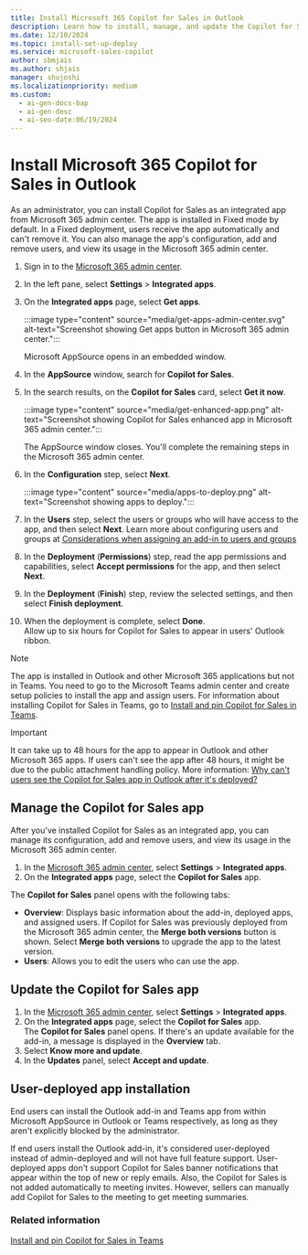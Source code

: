 ```yaml
---
title: Install Microsoft 365 Copilot for Sales in Outlook
description: Learn how to install, manage, and update the Copilot for Sales app in Microsoft 365 with this comprehensive guide.
ms.date: 12/10/2024
ms.topic: install-set-up-deploy
ms.service: microsoft-sales-copilot
author: sbmjais
ms.author: shjais
manager: shujoshi
ms.localizationpriority: medium
ms.custom:
  - ai-gen-docs-bap
  - ai-gen-desc
  - ai-seo-date:06/19/2024
---
```


# Install Microsoft 365 Copilot for Sales in Outlook

As an administrator, you can install Copilot for Sales as an integrated app from Microsoft 365 admin center. The app is installed in Fixed mode by default. In a Fixed deployment, users receive the app automatically and can't remove it. You can also manage the app's configuration, add and remove users, and view its usage in the Microsoft 365 admin center.

1. Sign in to the [Microsoft 365 admin center](https://admin.microsoft.com/).  
1. In the left pane, select **Settings** > **Integrated apps**.  
1. On the **Integrated apps** page, select **Get apps**.  

    :::image type="content" source="media/get-apps-admin-center.svg" alt-text="Screenshot showing Get apps button in Microsoft 365 admin center.":::

    Microsoft AppSource opens in an embedded window.  
1. In the **AppSource** window, search for **Copilot for Sales**.  
1. In the search results, on the **Copilot for Sales** card, select **Get it now**.  

    :::image type="content" source="media/get-enhanced-app.png" alt-text="Screenshot showing Copilot for Sales enhanced app in Microsoft 365 admin center.":::

    The AppSource window closes. You'll complete the remaining steps in the Microsoft 365 admin center.  
1. In the **Configuration** step, select **Next**.  

    :::image type="content" source="media/apps-to-deploy.png" alt-text="Screenshot showing apps to deploy.":::

1. In the **Users** step, select the users or groups who will have access to the app, and then select **Next**. Learn more about configuring users and groups at [Considerations when assigning an add-in to users and groups](/microsoft-365/admin/manage/manage-deployment-of-add-ins?view=o365-worldwide&preserve-view=true#considerations-when-assigning-an-add-in-to-users-and-groups)  
1. In the **Deployment** (**Permissions**) step, read the app permissions and capabilities, select **Accept permissions** for the app, and then select **Next**.  
1. In the **Deployment** (**Finish**) step, review the selected settings, and then select **Finish deployment**.  
1. When the deployment is complete, select **Done**.  
    Allow up to six hours for Copilot for Sales to appear in users' Outlook ribbon.

> [!NOTE]
> The app is installed in Outlook and other Microsoft 365 applications but not in Teams. You need to go to the Microsoft Teams admin center and create setup policies to install the app and assign users. For information about installing Copilot for Sales in Teams, go to [Install and pin Copilot for Sales in Teams](install-pin-viva-sales-teams.md).


> [!IMPORTANT]
> It can take up to 48 hours for the app to appear in Outlook and other Microsoft 365 apps. If users can't see the app after 48 hours, it might be due to the public attachment handling policy. More information: [Why can't users see the Copilot for Sales app in Outlook after it's deployed?](sales-copilot-faq.md#why-cant-users-see-the-copilot-for-sales-app-in-outlook-after-its-deployed)

## Manage the Copilot for Sales app

After you've installed Copilot for Sales as an integrated app, you can manage its configuration, add and remove users, and view its usage in the Microsoft 365 admin center.

1. In the [Microsoft 365 admin center](https://admin.microsoft.com/), select **Settings** &gt; **Integrated apps**.  
1. On the **Integrated apps** page, select the **Copilot for Sales** app.  

The **Copilot for Sales** panel opens with the following tabs:

- **Overview**: Displays basic information about the add-in, deployed apps, and assigned users. If Copilot for Sales was previously deployed from the Microsoft 365 admin center, the **Merge both versions** button is shown. Select **Merge both versions** to upgrade the app to the latest version.
- **Users**: Allows you to edit the users who can use the app.  

## Update the Copilot for Sales app

1. In the [Microsoft 365 admin center](https://admin.microsoft.com/), select **Settings** &gt; **Integrated apps**.  
1. On the **Integrated apps** page, select the **Copilot for Sales** app.  
    The **Copilot for Sales** panel opens. If there's an update available for the add-in, a message is displayed in the **Overview** tab.  
1. Select **Know more and update**.  
1. In the **Updates** panel, select **Accept and update**.

## User-deployed app installation

End users can install the Outlook add-in and Teams app from within Microsoft AppSource in Outlook or Teams respectively, as long as they aren't explicitly blocked by the administrator.  

If end users install the Outlook add-in, it's considered user-deployed instead of admin-deployed and will not have full feature support. User-deployed apps don't support Copilot for Sales banner notifications that appear within the top of new or reply emails. Also, the Copilot for Sales is not added automatically to meeting invites. However, sellers can manually add Copilot for Sales to the meeting to get meeting summaries.

### Related information

[Install and pin Copilot for Sales in Teams](install-pin-viva-sales-teams.md)
